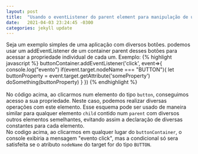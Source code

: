 ```yaml
---
layout: post
title:  "Usando o eventListener do parent element para manipulação de uma child "
date:   2021-04-03 23:24:45 -0300
categories: jekyll update
---
```


Seja um exemplo simples de uma aplicação com diversos botões. podemos usar um addEventListener de um container parent desses botões para acessar a propriedade individual de cada um. Exemplo:
{% highlight javascript %}
buttonContainer.addEventListener('click', event=>{
    console.log("evento")
    if(event.target.nodeName === "BUTTON"){
        let buttonProperty  = event.target.getAttribute('someProperty') 
         doSomething(buttonProperty)
    }
})
{% endhighlight %}<br /><br />
No código acima, ao clicarmos num elemento do tipo `button`,  conseguimos acesso a sua propriedade. Neste caso, podemos realizar diversas operações com este elemento.
Esse esquema pode ser usado de maneira similar para qualquer elemento `child` contido num `parent` com diversos outros elementos semelhantes, evitando assim a declaração de diversas constantes para cada elemento.<br/>
No codigo acima,  ao clicarmos em qualquer lugar do `buttonContainer`, o console exibiria a mensagem "evento click", mas a condicional só sera satisfeita se o atributo `nodeName` do target for do tipo `BUTTON`.
